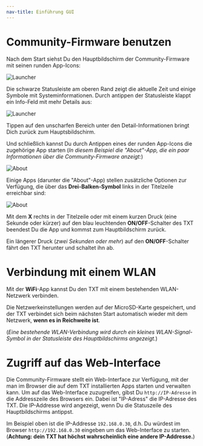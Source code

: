 ```yaml
---
nav-title: Einführung GUI
---
```

# Community-Firmware benutzen

Nach dem Start siehst Du den Hauptbildschirm der Community-Firmware mit seinen runden App-Icons:

![Launcher](https://raw.githubusercontent.com/wiki/ftCommunity/ftcommunity-TXT/txt_cw.jpg "Beispielbild mit weiteren Apps")

Die schwarze Statusleiste am oberen Rand zeigt die aktuelle Zeit und einige Symbole mit Systeminformationen. Durch antippen der Statusleiste klappt ein Info-Feld mit mehr Details aus:

![Launcher](https://raw.githubusercontent.com/wiki/ftCommunity/ftcommunity-TXT/launcher-with-info-menu.png "Hauptbildschirm mit ausgeklapptem Info-Bereich")

Tippen auf den unscharfen Bereich unter den Detail-Informationen bringt Dich zurück zum Hauptsbildschirm.


Und schließlich kannst Du durch Antippen eines der runden App-Icons die zugehörige App starten (_In diesem Beispiel die "About"-App, die ein paar Informationen über die Community-Firmware anzeigt:_)

![About](https://raw.githubusercontent.com/wiki/ftCommunity/ftcommunity-TXT/about.png "Screenshot der 'About'-App")

Einige Apps (darunter die "About"-App) stellen zusätzliche Optionen zur Verfügung, die über das **Drei-Balken-Symbol** links in der Titelzeile erreichbar sind:

![About](https://raw.githubusercontent.com/wiki/ftCommunity/ftcommunity-TXT/about-with-menu.png "Screenshot  der 'About'-App mit ausgeklapptem Options-Menü")

Mit dem **X** rechts in der Titelzeile oder mit einem kurzen Druck (eine Sekunde oder kürzer) auf den blau leuchtenden **ON/OFF**-Schalter des TXT beendest Du die App und kommst zum Hauptbildschirm zurück.

Ein längerer Druck (_zwei Sekunden oder mehr_) auf den **ON/OFF**-Schalter fährt den TXT herunter und schaltet ihn ab.

# Verbindung mit einem WLAN

Mit der **WiFi**-App kannst Du den TXT mit einem bestehenden WLAN-Netzwerk verbinden.

Die Netzwerkeinstellungen werden auf der MicroSD-Karte gespeichert, und der TXT verbindet sich beim nächsten Start automatisch wieder mit dem Netzwerk, **wenn es in Reichweite ist**.

(_Eine bestehende WLAN-Verbindung wird durch ein kleines WLAN-Signal-Symbol in der Statusleiste des Hauptbildschirms angezeigt._)

# Zugriff auf das Web-Interface

Die Community-Firmware stellt ein Web-Interface zur Verfügung, mit der man im Browser die auf dem TXT installierten Apps starten und verwalten kann. Um auf das Web-Interface zuzugreifen, gibst Du `http://IP-Adresse` in die Addresszeile des Browsers ein. Dabei ist "IP-Adress" die IP-Adresse des TXT. Die IP-Addresse wird angezeigt, wenn Du die Statuszeile des Hauptbildschirms antippst.

Im Beispiel oben ist die IP-Addresse `192.168.0.30`, d.h. Du würdest im Browser `http://192.168.0.30` eingeben um das Web-Interface zu starten. (**Achtung: dein TXT hat höchst wahrscheinlich eine andere IP-Addresse.**)
